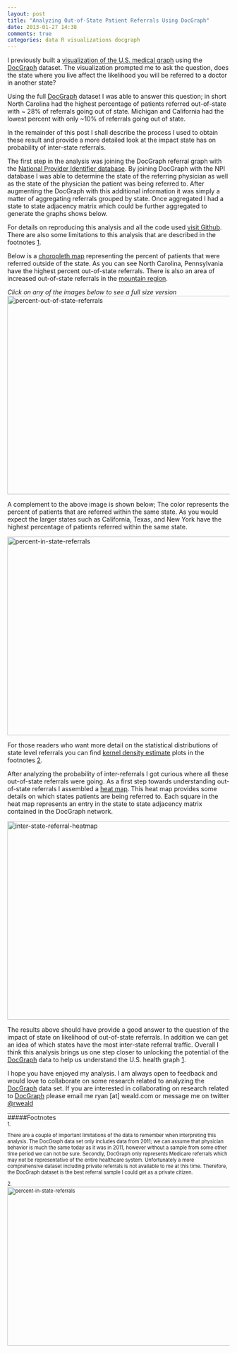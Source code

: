 ```yaml
---
layout: post
title: "Analyzing Out-of-State Patient Referrals Using DocGraph"
date: 2013-01-27 14:38
comments: true
categories: data R visualizations docgraph
---
```


I previously built a [visualization of the U.S. medical graph](http://isurfsoftware.com/blog/2012/12/13/visualizing-geographic-connections-between-us-doctors/) using the 
[DocGraph](http://strata.oreilly.com/2012/11/docgraph-open-social-doctor-data.html) dataset.
The visualization prompted me to ask the question, does the state where you live affect the likelihood you will be referred to a doctor in another state?

Using the full [DocGraph](http://strata.oreilly.com/2012/11/docgraph-open-social-doctor-data.html) dataset I was able to answer this question; in short North Carolina had the highest percentage of patients referred out-of-state with ~ 28% of referrals going out of state. Michigan and California had the lowest percent with only ~10% of referrals going out of state. 

In the remainder of this post I shall describe the process I used to obtain these result and provide a more detailed look at the impact state has on probability of inter-state referrals.

The first step in the analysis was joining the DocGraph referral graph with the 
[National Provider Identifier database](http://www.cms.gov/Regulations-and-Guidance/HIPAA-Administrative-Simplification/NationalProvIdentStand/index.html). 
By joining DocGraph with the NPI database I was able to determine the state of the referring physician as well as the state of the physician the patient was being referred to. After augmenting the DocGraph with this additional information it was simply a matter of aggregating referrals grouped by state. Once aggregated I had a state to state adjacency matrix which could be further aggregated to generate the graphs shows below.

For details on reproducing this analysis and all the code used [visit Github](https://github.com/rweald/docgraph-data-analysis/tree/master/state-level-graph-analysis). There are also some limitations to this analysis that are described in the footnotes [1](#limitations).

Below is a [choropleth map](http://en.wikipedia.org/wiki/Choropleth_map) representing the percent of patients that were referred outside of the state. As you can see North Carolina, Pennsylvania have the highest percent out-of-state referrals. There is also an area of increased out-of-state referrals in the [mountain region](http://en.wikipedia.org/wiki/File:Census_Regions_and_Division_of_the_United_States.svg).

_Click on any of the images below to see a full size version_
<a href="http://bit.ly/Wvyfes" >
  <img src="http://s3.amazonaws.com/rweald-docgraph-analysis/percent-leaving-state-choropleth-dev.png" alt="percent-out-of-state-referrals" height=450 width=800 />
</a>

A complement to the above image is shown below; The color represents the percent of patients that are referred within the same state. As you would expect the larger states such as California, Texas, and New York have the highest percentage of patients referred within the same state.

<a href="http://bit.ly/X4RRH9">
  <img src="http://s3.amazonaws.com/rweald-docgraph-analysis/percent-in-state-choropleth-dev.png" alt="percent-in-state-referrals" height=450 width=800 />
</a>

For those readers who want more detail on the statistical distributions of state level referrals you can find [kernel density estimate](http://en.wikipedia.org/wiki/Kernel_density_estimation) plots in the footnotes [2](#distributions).


After analyzing the probability of inter-referrals I got curious where all these out-of-state referrals were going. As a first step towards understanding out-of-state referrals I assembled a [heat map](http://en.wikipedia.org/wiki/Heat_map). This heat map provides some details on which states patients are being referred to. Each square in the heat map represents an entry in the state to state adjacency matrix contained in the DocGraph network.

<a href="http://bit.ly/W9mpdx">
  <img src="http://s3.amazonaws.com/rweald-docgraph-analysis/inter-state-referrals-heatmap.png" alt="inter-state-referral-heatmap" height=450 width=800 />
</a>


The results above should have provide a good answer to the question of the impact of state on likelihood of out-of-state referrals. In addition we can get an idea of which states have the most inter-state referral traffic. Overall I think this analysis brings us one step closer to unlocking the potential of the [DocGraph](http://strata.oreilly.com/2012/11/docgraph-open-social-doctor-data.html) data to help us understand the U.S. health graph [1](#limitations). 


I hope you have enjoyed my analysis. 
I am always open to feedback and would love to collaborate on some research related to analyzing the [DocGraph](http://strata.oreilly.com/2012/11/docgraph-open-social-doctor-data.html)
data set. 
If you are interested in collaborating on research related to [DocGraph](http://strata.oreilly.com/2012/11/docgraph-open-social-doctor-data.html)
 please email me ryan \[at\] weald.com or message me on twitter [@rweald](http://twitter.com/rweald)


<div style="border-top: 1px solid grey"> </div>
#####Footnotes
<div style="font-size: 80%;">
  <span style="font-style: bold:"> 1.</span>
  <p id="limitations">
  There are a couple of important limitations of the data to remember when interpreting this analysis. The DocGraph data set only includes data from 2011; we can assume that physician behavior is much the same today as it was in 2011, however without a sample from some other time period we can not be sure. Secondly, DocGraph only represents Medicare referrals which may not be representative of the entire healthcare system. Unfortunately a more comprehensive dataset including private referrals is not available to me at this time. Therefore, the DocGraph dataset is the best referral sample I could get as a private citizen.
  </p>

  <span style="font-style: bold:"> 2.</span>
  <a id="distributions" href="http://bit.ly/WhQSVV">
    <img src="https://s3.amazonaws.com/rweald-docgraph-analysis/general-statistical-plots.png" alt="percent-in-state-referrals" height=360 width=640 />
  </a>
</div>
